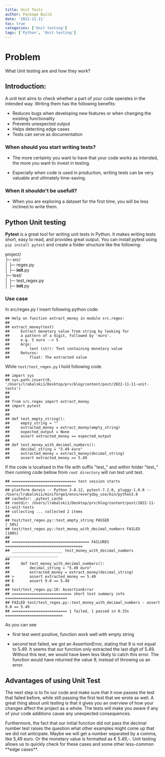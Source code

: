 ```yaml
---
title: Unit Tests
author: Package Build
date: '2022-11-11'
toc: true
categories: ['Unit testing']
tags: ['Python', 'Unit testing']
---
```




# Problem

What Unit testing are and how they work?

## Introduction:

A unit test aims to check whether a part of your code operates in the intended way. Writing them has the following benefits:

-   Reduces bugs when developing new features or when changing the existing functionality
-   Prevents unexpected output
-   Helps detecting edge cases
-   Tests can serve as documentation

### When should you start writing tests?

-   The more certainty you want to have that your code works as intended, the more you want to invest in testing.

-   Especially when code is used in production, writing tests can be very valuable and ultimately time-saving.

### **When it shouldn't be usefull?**

-   When you are exploring a dataset for the first time, you will be less inclined to write them.

## Python Unit testing

**Pytest** is a great tool for writing unit tests in Python. It makes writing tests short, easy to read, and provides great output. You can install pytest using `pip install pytest` and create a folder structure like the following:

project/\
├─ src/\
│ ├─ regex.py\
│ ├─ **init**.py\
├─ test/\
│ ├─ test_regex.py\
│ ├─ **init**.py

### Use case





In src/regex.py I insert following python code:


```
## Help on function extract_money in module src.regex:
## 
## extract_money(text)
##     Extract monetary value from string by looking for
##     a pattern of a digit, followed by 'euro'.
##     e.g. 5 euro --> 5
##     Args:
##         text (str): Text containing monetary value
##     Returns:
##         float: The extracted value
```

While `test/test_regex.py` I hold following code.


```
## import sys
## sys.path.insert(0, '/Users/lrabalski1/Desktop/prv/blog/content/post/2022-11-11-unit-tests')
## 
## 
## from src.regex import extract_money
## import pytest
## 
## 
## def test_empty_string():
##     empty_string = ""
##     extracted_money = extract_money(empty_string)
##     expected_output = None
##     assert extracted_money == expected_output
## 
## def test_money_with_decimal_numbers():
##     decimal_string = "5.49 euro"
##     extracted_money = extract_money(decimal_string)
##     assert extracted_money == 5.49
```

If the code is localised in the file with suffix "test\_" and within folder "test\_" then running code bellow from `root directory` will run test unit test.


```
## ============================= test session starts ==============================
## platform darwin -- Python 3.8.12, pytest-7.2.0, pluggy-1.0.0 -- /Users/lrabalski1/miniforge3/envs/everyday_use/bin/python3.8
## cachedir: .pytest_cache
## rootdir: /Users/lrabalski1/Desktop/prv/blog/content/post/2022-11-11-unit-tests
## collecting ... collected 2 items
## 
## test/test_regex.py::test_empty_string PASSED                             [ 50%]
## test/test_regex.py::test_money_with_decimal_numbers FAILED               [100%]
## 
## =================================== FAILURES ===================================
## _______________________ test_money_with_decimal_numbers ________________________
## 
##     def test_money_with_decimal_numbers():
##         decimal_string = "5.49 euro"
##         extracted_money = extract_money(decimal_string)
## >       assert extracted_money == 5.49
## E       assert 9.0 == 5.49
## 
## test/test_regex.py:18: AssertionError
## =========================== short test summary info ============================
## FAILED test/test_regex.py::test_money_with_decimal_numbers - assert 9.0 == 5.49
## ========================= 1 failed, 1 passed in 0.33s ==========================
```

As you can see

-   first test went positive, function work well with empty string

-   second test failed, we got an AssertionError, stating that 9 is not equal to 5.49. It seems that our function only extracted the last digit of 5.49. Without this test, we would have been less likely to catch this error. The function would have returned the value 9, instead of throwing us an error.

## Advantages of using Unit Test

The next step is to fix our code and make sure that it now passes the test that failed before, while still passing the first test that we wrote as well. A great thing about unit testing is that it gives you an overview of how your changes affect the project as a whole. The tests will make you aware if any of your code additions cause any unexpected consequences.

Furthermore, the fact that our initial function did not pass the decimal number test raises the question what other examples might come up that we did not anticipate. Maybe we will get a number separated by a comma, like 5,49 euro. Or the monetary value is formatted as € 5.49,-. Unit testing allows us to quickly check for these cases and some other less-common \*\*edge cases\*\*.
